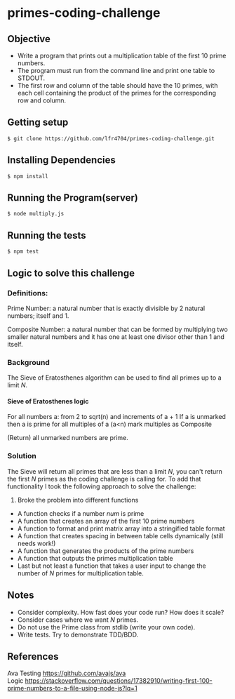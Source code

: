 # primes-coding-challenge

## Objective
* Write a program that prints out a multiplication table of the first 10 prime
numbers.
* The program must run from the command line and print one table to
STDOUT.
* The first row and column of the table should have the 10 primes, with each cell containing the product of the primes for the corresponding row and column.

## Getting setup
```
$ git clone https://github.com/lfr4704/primes-coding-challenge.git

```

## Installing Dependencies
```
$ npm install
```

## Running the Program(server)
```
$ node multiply.js
```

## Running the tests
```
$ npm test
```

## Logic to solve this challenge
### Definitions:
Prime Number: a natural number that is exactly divisible by 2 natural numbers; itself and 1.  

Composite Number: a natural number that can be formed by multiplying two smaller natural numbers and it has one at least one divisor other than 1 and itself.

### Background
The Sieve of Eratosthenes algorithm can be used to find all primes up to a limit _N_.  

#### Sieve of Eratosthenes logic   
  For all numbers a: from 2 to sqrt(n) and increments of a + 1
    If a is unmarked then
      a is prime
      for all multiples of a (a<n)
        mark multiples as Composite

  (Return) all unmarked numbers are prime.

### Solution

The Sieve will return all primes that are less than a limit _N_, you can't return the first _N_ primes as the coding challenge is calling for. To add that functionality I took the following approach to solve the challenge:

1. Broke the problem into different functions
* A function checks if a number _num_ is prime
* A function that creates an array of the first 10 prime numbers
* A function to format and print matrix array into a stringified table format
* A function that creates spacing in between table cells dynamically (still needs work!)
* A function that generates the products of the prime numbers
* A function that outputs the primes multiplication table
* Last but not least a function that takes a user input to change the number of _N_ primes for multiplication table.

## Notes
* Consider complexity. How fast does your code run? How does it scale?
* Consider cases where we want _N_ primes.
* Do not use the Prime class from stdlib (write your own code).
* Write tests. Try to demonstrate TDD/BDD.

## References
Ava Testing https://github.com/avajs/ava  
Logic https://stackoverflow.com/questions/17382910/writing-first-100-prime-numbers-to-a-file-using-node-js?lq=1
